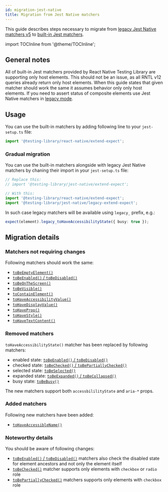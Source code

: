 ```yaml
---
id: migration-jest-native
title: Migration from Jest Native matchers
---
```


This guide describes steps necessary to migrate from [legacy Jest Native matchers v5](https://github.com/testing-library/jest-native) to [built-in Jest matchers](jest-matchers). 

import TOCInline from '@theme/TOCInline';

<TOCInline toc={toc} />

## General notes

All of built-in Jest matchers provided by React Native Testing Library are supporting only host elements. This should not be an issue, as all RNTL v12 queries already return only host elements. When this guide states that given matcher should work the same it assumes behavior only only host elements. If you need to assert status of composite elements use Jest Native matchers in [legacy mode](#gradual-migration).

## Usage 

You can use the built-in matchers by adding following line to your `jest-setup.ts` file:

```ts
import '@testing-library/react-native/extend-expect';
```

### Gradual migration

You can use the built-in matchers alongside with legacy Jest Native matchers by chaning their import in your `jest-setup.ts` file:

```ts
// Replace this:
// import '@testing-library/jest-native/extend-expect';

// With this:
import '@testing-library/react-native/extend-expect';
import '@testing-library/jest-native/legacy-extend-expect';
```

In such case legacy matchers will be available using `legacy_` prefix, e.g.:

```ts
expect(element).legacy_toHaveAccessibilityState({ busy: true });
```

## Migration details

### Matchers not requiring changes

Following matchers should work the same:
* [`toBeEmptyElement()`](jest-matchers#tobeemptyelement)
* [`toBeEnabled()` / `toBeDisabled()`](jest-matchers#tobeenabled)
* [`toBeOnTheScreen()`](jest-matchers#tobeonthescreen)
* [`toBeVisible()`](jest-matchers#tobevisible)
* [`toContainElement()`](jest-matchers#tocontainelement)
* [`toHaveAccessibilityValue()`](jest-matchers#tohaveaccessibilityvalue)
* [`toHaveDisplayValue()`](jest-matchers#tohavedisplayvalue)
* [`toHaveProp()`](jest-matchers#tohaveprop)
* [`toHaveStyle()`](jest-matchers#tohavestyle)
* [`toHaveTextContent()`](jest-matchers#tohavetextcontent)
  
### Removed matchers

`toHaveAccessibilityState()` matcher has been replaced by following matchers:
* enabled state: [`toBeEnabled()` / `toBeDisabled()`](jest-matchers#tobeenabled)
* checked state: [`toBeChecked()` / `toBePartiallyChecked()`](jest-matchers#tobechecked)
* selected state: [`toBeSelected()`](jest-matchers#tobeselected)
* expanded state: [`toBeExpanded()` / `toBeCollapsed()`](jest-matchers#tobeexpanded)
* busy state: [`toBeBusy()`](jest-matchers#tobebusy)

The new matchers support both `accessbililityState` and `aria-*` props.

### Added matchers

Following new matchers have been added:
* [`toHaveAccessibleName()`](jest-matchers#tohaveaccessiblename)

### Noteworthy details

You should be aware of following changes:
* [`toBeEnabled()` / `toBeDisabled()`](jest-matchers#tobeenabled) matchers also check the disabled state for element ancestors and not only the element itself
* [`toBeChecked()`](jest-matchers#tobechecked) matcher supports only elements with `checkbox` or `radio` role
* [`toBePartiallyChecked()`](jest-matchers#tobechecked) matchers supports only elements with `checkbox` role
